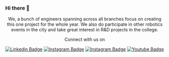 ### Hi there 👋

<p align='center'>
  We, a bunch of engineers spanning across all branches focus on creating this one project for the whole year. We also do participate in other robotics events in the city and take great interest in R&D projects in the college. 

<p align='center'> Connect with us on </p>

[![Linkedin Badge](https://img.shields.io/badge/-teamroboconmjcet-0077B5?style=for-the-badge&logo=linkedin&logoColor=white&link=https://www.linkedin.com/company/teamroboconmjcet)](https://www.linkedin.com/company/teamroboconmjcet)
[![Instagram Badge](https://img.shields.io/badge/-teamroboconmjcet-E4405F?style=for-the-badge&logo=instagram&logoColor=white&link=https://www.instagram.com/teamroboconmjcet/)]( https://www.instagram.com/teamroboconmjcet/)
[![Instagram Badge](https://img.shields.io/badge/-teamroboconmjcet-1877F2?style=for-the-badge&logo=facebook&logoColor=white&link=https://m.facebook.com/Robocon.Mjcet/)]( https://m.facebook.com/Robocon.Mjcet/)
[![Youtube Badge](https://img.shields.io/badge/teamroboconmjcet-FF0000?style=for-the-badge&logo=youtube&logoColor=white&link=https://www.youtube.com/channel/UCcHr8YuvXqihtF2Ch3zNVrQ
)](https://www.youtube.com/channel/UCcHr8YuvXqihtF2Ch3zNVrQ
)










<!--
**TEAMROBOCON-MJCET/TEAMROBOCON-MJCET** is a ✨ _special_ ✨ repository because its `README.md` (this file) appears on your GitHub profile.

Here are some ideas to get you started:

- 🔭 I’m currently working on ...
- 🌱 I’m currently learning ...
- 👯 I’m looking to collaborate on ...
- 🤔 I’m looking for help with ...
- 💬 Ask me about ...
- 📫 How to reach me: ...
- 😄 Pronouns: ...
- ⚡ Fun fact: ...
-->



